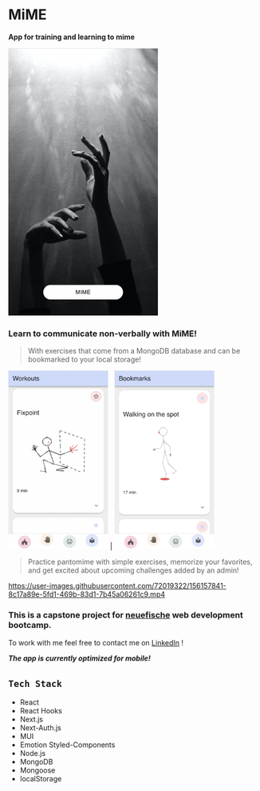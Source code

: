 # MiME

**App for training and learning to mime**

<img src="public/hs-nf-capstone-mime-app-1.png" alt="Mime App Landing Page" width="300"/>

<!-- ![Mime App Landing Page](/public/hs-nf-capstone-mime-app-1.png) -->

### **Learn to communicate non-verbally with MiME!**

> With exercises that come from a MongoDB database and can be bookmarked to your local storage!

<img src="public/hs-nf-capstone-mime-app-2.png" alt="Mime App Workouts" width="200"/> |
<img src="public/hs-nf-capstone-mime-app-3.png" alt="Mime App Bookmarks" width="200"/>

> Practice pantomime with simple exercises, memorize your favorites, and get excited about upcoming challenges added by an admin!


https://user-images.githubusercontent.com/72019322/156157841-8c17a89e-5fd1-469b-83d1-7b45a06261c9.mp4


### This is a capstone project for [neuefische](https://www.neuefische.de/) web development bootcamp.

To work with me feel free to contact me on [LinkedIn](https://www.linkedin.com/in/hannah-senft/) !

**_The app is currently optimized for mobile!_**

## `Tech Stack`

- React
- React Hooks
- Next.js
- Next-Auth.js
- MUI
- Emotion Styled-Components
- Node.js
- MongoDB
- Mongoose
- localStorage
